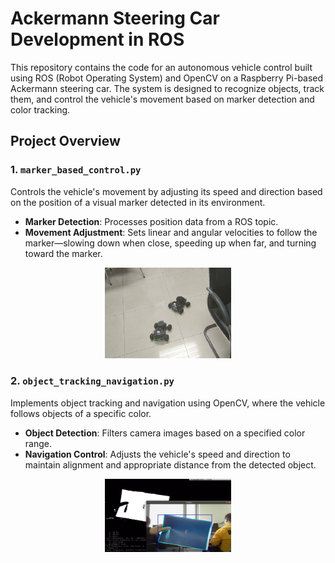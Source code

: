 # Ackermann Steering Car Development in ROS

This repository contains the code for an autonomous vehicle control built using ROS (Robot Operating System) and OpenCV on a Raspberry Pi-based Ackermann steering car. The system is designed to recognize objects, track them, and control the vehicle's movement based on marker detection and color tracking.

## Project Overview

### 1. `marker_based_control.py`

Controls the vehicle's movement by adjusting its speed and direction based on the position of a visual marker detected in its environment.

- **Marker Detection**: Processes position data from a ROS topic.
- **Movement Adjustment**: Sets linear and angular velocities to follow the marker—slowing down when close, speeding up when far, and turning toward the marker.

<div align=center>  <img src=".\img\car_tracking.png" width=40%> </div>

### 2. `object_tracking_navigation.py`

Implements object tracking and navigation using OpenCV, where the vehicle follows objects of a specific color.

- **Object Detection**: Filters camera images based on a specified color range.
- **Navigation Control**: Adjusts the vehicle's speed and direction to maintain alignment and appropriate distance from the detected object.

<div align=center>  <img src=".\img\debug_screen.png" width=40%> </div>
